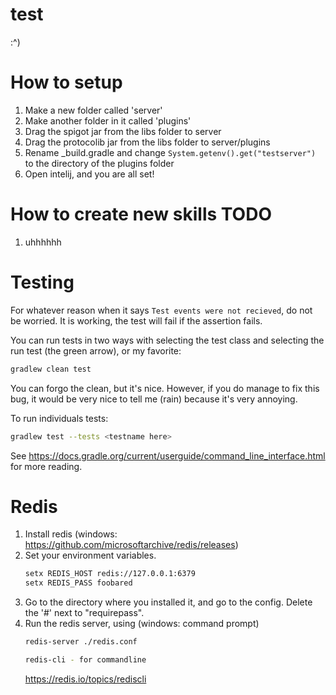 # test

:^)

# How to setup

1. Make a new folder called 'server'
2. Make another folder in it called 'plugins'
3. Drag the spigot jar from the libs folder to server
4. Drag the protocolib jar from the libs folder to server/plugins
5. Rename _build.gradle and change `System.getenv().get("testserver")` to the directory of the plugins folder
6. Open intelij, and you are all set!

# How to create new skills TODO
1. uhhhhhh

# Testing

For whatever reason when it says `Test events were not recieved`, do not be worried. It is working, the test will fail if the assertion fails.

You can run tests in two ways with selecting the test class and selecting the run test (the green arrow), or my favorite:
```bash
gradlew clean test
```

You can forgo the clean, but it's nice. However, if you do manage to fix this bug, it would be very nice to tell me (rain) because it's very annoying.

To run individuals tests:
```bash
gradlew test --tests <testname here>
```

See https://docs.gradle.org/current/userguide/command_line_interface.html for more reading.


# Redis

1. Install redis (windows: https://github.com/microsoftarchive/redis/releases)
2. Set your environment variables.
    ```bash
    setx REDIS_HOST redis://127.0.0.1:6379
    setx REDIS_PASS foobared
    ``` 
3. Go to the directory where you installed it, and go to the config. Delete the '#' next to "requirepass".
4. Run the redis server, using (windows: command prompt) 
    ```bash
    redis-server ./redis.conf
    
    redis-cli - for commandline  
    ```
    https://redis.io/topics/rediscli